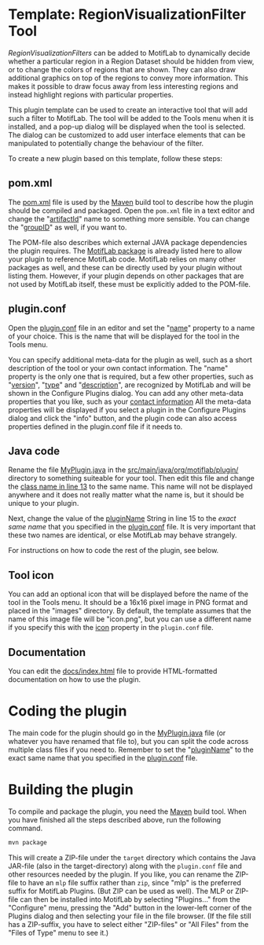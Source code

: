 # Template: RegionVisualizationFilter Tool

*RegionVisualizationFilters* can be added to MotifLab to dynamically decide whether a particular region in a Region Dataset should be hidden from view, or to change the colors of regions that are shown. They can also draw additional graphics on top of the regions to convey more information. This makes it possible to draw focus away from less interesting regions and instead highlight regions with particular properties.   

This plugin template can be used to create an interactive tool that will add such a filter to MotifLab. 
The tool will be added to the Tools menu when it is installed, and a pop-up dialog will be displayed when the tool is selected.
The dialog can be customized to add user interface elements that can be manipulated to potentially change the behaviour of the filter.

To create a new plugin based on this template, follow these steps:

## pom.xml
The [pom.xml](pom.xml) file is used by the [Maven](https://maven.apache.org/) build tool to describe how the plugin should be compiled and packaged.
Open the `pom.xml` file in a text editor and change the "[artifactId](pom.xml#L6)" name to something more sensible. You can change the "[groupID](pom.xml#L5)" as well, if you want to.

The POM-file also describes which external JAVA package dependencies the plugin requires. The [MotifLab package](pom.xml#L42-L48) is already listed here to allow your plugin to reference MotifLab code.
MotifLab relies on many other packages as well, and these can be directly used by your plugin without listing them. 
However, if your plugin depends on other packages that are not used by MotifLab itself, these must be explicitly added to the POM-file.

## plugin.conf
Open the [plugin.conf](plugin.conf) file in an editor and set the "[name](plugin.conf#L4)" property to a name of your choice. This is the name that will be displayed for the tool in the Tools menu.

You can specify additional meta-data for the plugin as well, such as a short description of the tool or your own contact information.
The "name" property is the only one that is required, but a few other properties, such as "[version](plugin.conf#L5)", "[type](plugin.conf#L6)" and "[description](plugin.conf#L16)", are recognized by MotifLab and will be
shown in the Configure Plugins dialog. You can add any other meta-data properties that you like, such as your [contact information](plugin.conf#L11-L13)
All the meta-data properties will be displayed if you select a plugin in the Configure Plugins dialog and click the "info" button, and the plugin code can also access properties defined in the plugin.conf file if it needs to.

## Java code
Rename the file [MyPlugin.java](src/main/java/org/motiflab/plugin/MyPlugin.java) in the [src/main/java/org/motiflab/plugin/](src/main/java/org/motiflab/plugin/) directory to something suiteable for your tool. Then edit this file and change the [class name in line 13](src/main/java/org/motiflab/plugin/MyPlugin.java#L13) to the same name.
This name will not be displayed anywhere and it does not really matter what the name is, but it should be unique to your plugin.

Next, change the value of the [pluginName](src/main/java/org/motiflab/plugin/MyPlugin.java#L15C43-C51) String in line 15 to the *exact same name* that you specified in the [plugin.conf](plugin.conf#L4) file. It is very important that these two names are identical, or else MotifLab may behave strangely.

For instructions on how to code the rest of the plugin, see below.

## Tool icon
You can add an optional icon that will be displayed before the name of the tool in the Tools menu. It should be a 16x16 pixel image in PNG format and placed in the "images" directory.
By default, the template assumes that the name of this image file will be "icon.png", but you can use a different name if you specify this with the [icon](plugin.conf#L9)  property in the `plugin.conf` file.

## Documentation
You can edit the [docs/index.html](docs/index.html) file to provide HTML-formatted documentation on how to use the plugin.

# Coding the plugin
The main code for the plugin should go in the [MyPlugin.java](src/main/java/org/motiflab/plugin/MyPlugin.java)  file (or whatever you have renamed that file to), but you can split the code across multiple class files if you need to. 
Remember to set the "[pluginName](src/main/java/org/motiflab/plugin/MyPlugin.java#L15C43-C51)" to the exact same name that you specified in the [plugin.conf](plugin.conf#L4) file.

# Building the plugin
To compile and package the plugin, you need the [Maven](https://maven.apache.org/) build tool. When you have finished all the steps described above, run the following command.

```bash
mvn package
```

This will create a ZIP-file under the `target` directory which contains the Java JAR-file (also in the target-directory) along with the `plugin.conf` file and other resources needed by the plugin.
If you like, you can rename the ZIP-file to have an `mlp` file suffix rather than `zip`, since "mlp" is the preferred suffix for MotifLab Plugins. (But ZIP can be used as well).
The MLP or ZIP-file can then be installed into MotifLab by selecting "Plugins..." from the "Configure" menu, pressing the "Add" button in the lower-left corner of the Plugins dialog and then selecting your file in the file browser. (If the file still has a ZIP-suffix, you have to select either "ZIP-files" or "All Files" from the "Files of Type" menu to see it.)

